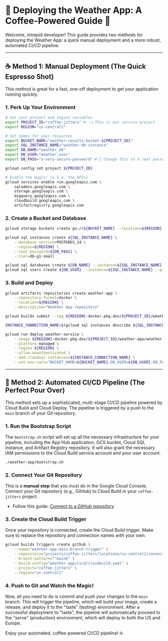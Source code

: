 # 🚀 Deploying the Weather App: A Coffee-Powered Guide 🚀

Welcome, intrepid developer! This guide provides two methods for deploying the Weather App: a quick manual deployment and a more robust, automated CI/CD pipeline.

---

## ☕️ Method 1: Manual Deployment (The Quick Espresso Shot)

This method is great for a fast, one-off deployment to get your application running quickly.

### 1. Perk Up Your Environment

```bash
# Set your project and region variables
export PROJECT_ID="coffee-jitters" # 👈 This is our service project
export REGION="us-central1"

# Set names for your resources
export BUCKET_NAME="weather-results-bucket-${PROJECT_ID}"
export SQL_INSTANCE_NAME="weather-db-instance"
export DB_NAME="weather_db"
export DB_USER="weather_user"
export DB_PASS="a-very-secure-password" # 🤫 Change this to a real password!

gcloud config set project ${PROJECT_ID}

# Enable the magic! (a.k.a. the APIs)
gcloud services enable run.googleapis.com \
    sqladmin.googleapis.com \
    storage.googleapis.com \
    bigquery.googleapis.com \
    cloudbuild.googleapis.com \
    artifactregistry.googleapis.com
```

### 2. Create a Bucket and Database

```bash
gcloud storage buckets create gs://${BUCKET_NAME} --location=${REGION}

gcloud sql instances create ${SQL_INSTANCE_NAME} \
    --database-version=POSTGRES_14 \
    --region=${REGION} \
    --root-password=${DB_PASS} \
    --tier=db-g1-small

gcloud sql databases create ${DB_NAME} --instance=${SQL_INSTANCE_NAME}
gcloud sql users create ${DB_USER} --instance=${SQL_INSTANCE_NAME} --password=${DB_PASS}
```

### 3. Build and Deploy

```bash
gcloud artifacts repositories create weather-app \
    --repository-format=docker \
    --location=${REGION} \
    --description="Weather App repository"

gcloud builds submit --tag ${REGION}-docker.pkg.dev/${PROJECT_ID}/weather-app/weather-service:latest weather-app

INSTANCE_CONNECTION_NAME=$(gcloud sql instances describe ${SQL_INSTANCE_NAME} --format='value(connectionName)')

gcloud run deploy weather-service \
    --image ${REGION}-docker.pkg.dev/${PROJECT_ID}/weather-app/weather-service:latest \
    --platform managed \
    --region ${REGION} \
    --allow-unauthenticated \
    --add-cloudsql-instances=${INSTANCE_CONNECTION_NAME} \
    --set-env-vars="BUCKET_NAME=${BUCKET_NAME},DB_USER=${DB_USER},DB_PASS=${DB_PASS},DB_NAME=${DB_NAME},INSTANCE_CONNECTION_NAME=${INSTANCE_CONNECTION_NAME},PROJECT_ID=${PROJECT_ID}"
```

---

## 🚀 Method 2: Automated CI/CD Pipeline (The Perfect Pour Over)

This method sets up a sophisticated, multi-stage CI/CD pipeline powered by Cloud Build and Cloud Deploy. The pipeline is triggered by a push to the `main` branch of your Git repository.

### 1. Run the Bootstrap Script

The `bootstrap.sh` script will set up all the necessary infrastructure for your pipeline, including the App Hub application, GCS bucket, Cloud SQL instance, and Artifact Registry repository. It will also grant the necessary IAM permissions to the Cloud Build service account and your user account.

```bash
./weather-app/bootstrap.sh
```

### 2. Connect Your Git Repository

This is a **manual step** that you must do in the Google Cloud Console. Connect your Git repository (e.g., GitHub) to Cloud Build in your `coffee-jitters` project.

*   Follow this guide: [Connect to a GitHub repository](https://cloud.google.com/build/docs/automating-builds/create-github-app-triggers#connect_repo)

### 3. Create the Cloud Build Trigger

Once your repository is connected, create the Cloud Build trigger. Make sure to replace the repository and connection names with your own.

```bash
gcloud builds triggers create github \
    --name="weather-app-main-branch-trigger" \
    --repository="projects/coffee-jitters/locations/us-central1/connections/YOUR_CONNECTION_NAME/repositories/YOUR_REPO_NAME" \
    --branch-pattern="^main$" \
    --build-config="weather-app/cicd/cloudbuild.yaml" \
    --project="coffee-jitters" \
    --region="us-central1"
```

### 4. Push to Git and Watch the Magic!

Now, all you need to do is commit and push your changes to the `main` branch. This will trigger the pipeline, which will build your image, create a release, and deploy it to the "taste" (testing) environment. After a successful deployment to "taste", the pipeline will automatically proceed to the "serve" (production) environment, which will deploy to both the US and Europe.

Enjoy your automated, coffee-powered CI/CD pipeline! ☕️
